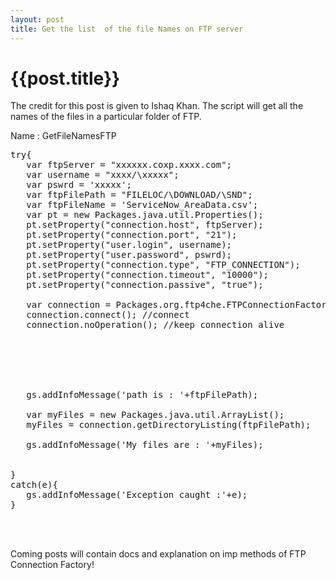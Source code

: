 ```yaml
---
layout: post
title: Get the list  of the file Names on FTP server
--- 
```




 {{post.title}}
======================================================




The credit for this post is given to Ishaq Khan. The script will get all the names of the files in a particular folder of FTP.

Name : GetFileNamesFTP

<pre lang="javascript">
try{
   var ftpServer = "xxxxxx.coxp.xxxx.com";
   var username = "xxxx/\xxxxx";
   var pswrd = 'xxxxx';
   var ftpFilePath = "FILELOC/\DOWNLOAD/\SND";
   var ftpFileName = 'ServiceNow_AreaData.csv';
   var pt = new Packages.java.util.Properties();
   pt.setProperty("connection.host", ftpServer);
   pt.setProperty("connection.port", "21");
   pt.setProperty("user.login", username);
   pt.setProperty("user.password", pswrd);
   pt.setProperty("connection.type", "FTP_CONNECTION");
   pt.setProperty("connection.timeout", "10000");
   pt.setProperty("connection.passive", "true");
   
   var connection = Packages.org.ftp4che.FTPConnectionFactory.getInstance(pt);
   connection.connect(); //connect
   connection.noOperation(); //keep connection alive
   
   
   
   
  
   
   gs.addInfoMessage('path is : '+ftpFilePath);
   
   var myFiles = new Packages.java.util.ArrayList();
   myFiles = connection.getDirectoryListing(ftpFilePath);
   
   gs.addInfoMessage('My files are : '+myFiles);
   
   
}
catch(e){
   gs.addInfoMessage('Exception caught :'+e);
}

</script>
</pre>

Coming posts will contain docs and explanation on  imp methods of FTP Connection Factory!